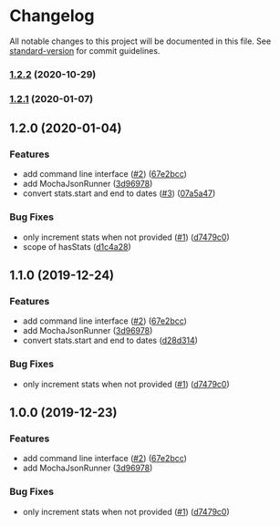 # Changelog

All notable changes to this project will be documented in this file. See [standard-version](https://github.com/conventional-changelog/standard-version) for commit guidelines.

### [1.2.2](https://github.com/plasticrake/mocha-json-runner/compare/v1.2.1...v1.2.2) (2020-10-29)

### [1.2.1](https://github.com/plasticrake/mocha-json-runner/compare/v1.2.0...v1.2.1) (2020-01-07)

## 1.2.0 (2020-01-04)


### Features

* add command line interface ([#2](https://github.com/plasticrake/mocha-json-runner/issues/2)) ([67e2bcc](https://github.com/plasticrake/mocha-json-runner/commit/67e2bcc29a810b8b73eeb55ff831f2e2da1eac3e))
* add MochaJsonRunner ([3d96978](https://github.com/plasticrake/mocha-json-runner/commit/3d9697865e5054905c4ed69c49a22d3b05b3bfcd))
* convert stats.start and end to dates ([#3](https://github.com/plasticrake/mocha-json-runner/issues/3)) ([07a5a47](https://github.com/plasticrake/mocha-json-runner/commit/07a5a47d40236e2c2996e731c73fc85a95a0b7bc))


### Bug Fixes

* only increment stats when not provided ([#1](https://github.com/plasticrake/mocha-json-runner/issues/1)) ([d7479c0](https://github.com/plasticrake/mocha-json-runner/commit/d7479c09966d32f2cb97253dac4785e3f5bc1fb8))
* scope of hasStats ([d1c4a28](https://github.com/plasticrake/mocha-json-runner/commit/d1c4a28ac28251b467889758680cded8eb33c795))

## 1.1.0 (2019-12-24)


### Features

* add command line interface ([#2](https://github.com/plasticrake/mocha-json-runner/issues/2)) ([67e2bcc](https://github.com/plasticrake/mocha-json-runner/commit/67e2bcc29a810b8b73eeb55ff831f2e2da1eac3e))
* add MochaJsonRunner ([3d96978](https://github.com/plasticrake/mocha-json-runner/commit/3d9697865e5054905c4ed69c49a22d3b05b3bfcd))
* convert stats.start and end to dates ([d28d314](https://github.com/plasticrake/mocha-json-runner/commit/d28d314a4a006385861a15a7d39143511701e415))


### Bug Fixes

* only increment stats when not provided ([#1](https://github.com/plasticrake/mocha-json-runner/issues/1)) ([d7479c0](https://github.com/plasticrake/mocha-json-runner/commit/d7479c09966d32f2cb97253dac4785e3f5bc1fb8))

## 1.0.0 (2019-12-23)


### Features

* add command line interface ([#2](https://github.com/plasticrake/mocha-json-runner/issues/2)) ([67e2bcc](https://github.com/plasticrake/mocha-json-runner/commit/67e2bcc29a810b8b73eeb55ff831f2e2da1eac3e))
* add MochaJsonRunner ([3d96978](https://github.com/plasticrake/mocha-json-runner/commit/3d9697865e5054905c4ed69c49a22d3b05b3bfcd))


### Bug Fixes

* only increment stats when not provided ([#1](https://github.com/plasticrake/mocha-json-runner/issues/1)) ([d7479c0](https://github.com/plasticrake/mocha-json-runner/commit/d7479c09966d32f2cb97253dac4785e3f5bc1fb8))

